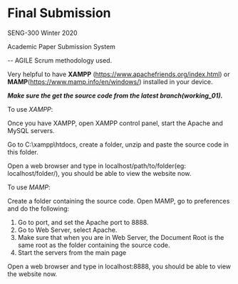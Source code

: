 # Final Submission
SENG-300 Winter 2020

Academic Paper Submission System

-- AGILE Scrum methodology used.

Very helpful to have **XAMPP** (https://www.apachefriends.org/index.html) or **MAMP**(https://www.mamp.info/en/windows/) installed in your device. 

**_Make sure the get the source code from the latest branch(working_01)._**

To use _XAMPP_:

Once you have XAMPP, open XAMPP control panel, start the Apache and MySQL servers.

Go to C:\xampp\htdocs, create a folder, unzip and paste the source code in this folder.

Open a web browser and type in localhost/path/to/folder(eg: localhost/folder/), you should be able to view the website now.

To use _MAMP_:

Create a folder containing the source code.
Open MAMP, go to preferences and do the following: 
1) Go to port, and set the Apache port to 8888.
2) Go to Web Server, select Apache.
3) Make sure that when you are in Web Server, the Document Root is the same root as the folder containing the source code.
4) Start the servers from the main page

Open a web browser and type in localhost:8888, you should be able to view the website now.
